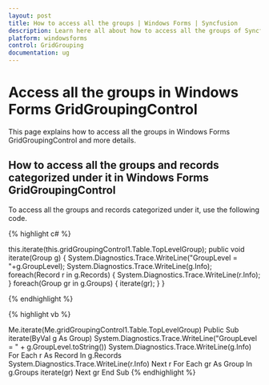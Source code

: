 ```yaml
---
layout: post
title: How to access all the groups | Windows Forms | Syncfusion
description: Learn here all about how to access all the groups of Syncfusion Windows Forms GridGroupingControl and more.
platform: windowsforms
control: GridGrouping
documentation: ug
---
```


# Access all the groups in Windows Forms GridGroupingControl

This page explains how to access all the groups in Windows Forms GridGroupingControl and more details.

## How to access all the groups and records categorized under it in Windows Forms GridGroupingControl

To access all the groups and records categorized under it, use the following code.

 
{% highlight c# %}

this.iterate(this.gridGroupingControl1.Table.TopLevelGroup);
public void iterate(Group g)
{
System.Diagnostics.Trace.WriteLine("GroupLevel = "+g.GroupLevel);
System.Diagnostics.Trace.WriteLine(g.Info);
foreach(Record r in g.Records)
{
System.Diagnostics.Trace.WriteLine(r.Info);
}
foreach(Group gr in g.Groups)
{
iterate(gr);
}
}

{% endhighlight  %}

{% highlight vb %}

Me.iterate(Me.gridGroupingControl1.Table.TopLevelGroup)
Public Sub iterate(ByVal g As Group)
    System.Diagnostics.Trace.WriteLine("GroupLevel = " + g.GroupLevel.toString())
    System.Diagnostics.Trace.WriteLine(g.Info)
    For Each r As Record In g.Records
        System.Diagnostics.Trace.WriteLine(r.Info)
    Next r
    For Each gr As Group In g.Groups
        iterate(gr)
    Next gr
End Sub
{% endhighlight  %}